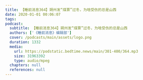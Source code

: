 ```yaml
---
title: 【睡前消息364】朔州发“煤票”过冬，为啥受伤的总是山西
date: 2020-01-01 00:06:07
tags:
podcast:
  subtitle: 【睡前消息364】朔州发“煤票”过冬，为啥受伤的总是山西
  authors: ['《睡前消息》编辑部']
  cover: /podcasts/main/assets/logo.png
  duration: 1332
  media:
    url: https://podstatic.bedtime.news/main/301-400/364.mp3
    size: 31963392
    type: audio/mpeg
  chapters: null
  references: null
---
```

